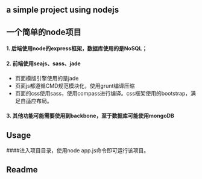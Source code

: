 a simple project using nodejs 
--
一个简单的node项目
--
#### 1. 后端使用node的express框架，数据库使用的是NoSQL；
#### 2. 前端使用seajs、sass、jade
* 页面模版引擎使用的是jade
* 页面js都遵循CMD规范模块化，使用grunt编译压缩
* 页面的css使用sass，使用compass进行编译。css框架使用的bootstrap，满足自适应布局。
#### 3. 其他功能可能需要使用到backbone，至于数据库可能使用mongoDB


Usage
--
####进入项目目录，使用node app.js命令即可运行该项目。

Readme
--